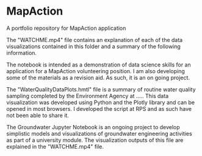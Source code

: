 # MapAction
 A portfolio repository for MapAction application

The "WATCHME.mp4" file contains an explanation of each of the data visualizations contained in this folder and a summary of the following information.

The notebook is intended as a demonstration of data science skills for an application for a MapAction volunteering position. I am also developing some of the materials as a revision aid. As such, it is an on going project.

The "WaterQualityDataPlots.hmtl" file is a summary of routine water quality sampling completed by the Environment Agency at ..... This data visualization was developed using Python and the Plotly library and can be opened in most browsers. I developed the script at RPS and as such have not been able to share it.

The Groundwater Jupyter Notebook is an ongoing project to develop simplistic models and visualizations of groundwater engineering activities as part of a university module. The visualization outputs of this file are explained in the "WATCHME.mp4" file.

